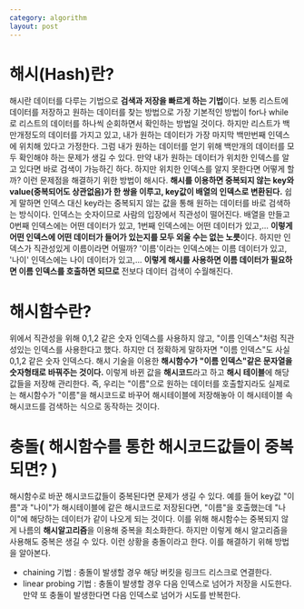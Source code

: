 ```yaml
---
category: algorithm
layout: post
---
```


# 해시(Hash)란?
해시란 데이터를 다루는 기법으로 **검색과 저장을 빠르게 하는 기법**이다. 보통 리스트에 데이터를 저장하고 원하는 데이터를 찾는 방법으로 가장 기본적인 방법이 for나 while로 리스트의 데이터를 하나씩 순회하면서 확인하는 방법일 것이다. 하지만 리스트가 백만개정도의 데이터를 가지고 있고, 내가 원하는 데이터가 가장 마지막 백만번째 인덱스에 위치해 있다고 가정한다. 그럼 내가 원하는 데이터를 얻기 위해 백만개의 데이터를 모두 확인해야 하는 문제가 생길 수 있다. 만약 내가 원하는 데이터가 위치한 인덱스를 알고 있다면 바로 검색이 가능하긴 하다. 하지만 위치한 인덱스를 알지 못한다면 어떻게 할까? 이런 문제점을 해결하기 위한 방법이 해시다. **해시를 이용하면 중복되지 않는 key와 value(중복되어도 상관없음)가 한 쌍을 이루고, key값이 배열의 인덱스로 변환된다.** 쉽게 말하면 인덱스 대신 key라는 중복되지 않는 값을 통해 원하는 데이터를 바로 검색하는 방식이다. 인덱스는 숫자이므로 사람의 입장에서 직관성이 떨어진다. 배열을 만들고 0번째 인덱스에는 어떤 데이터가 있고, 1번째 인덱스에는 어떤 데이터가 있고,... **이렇게 어떤 인덱스에 어떤 데이터가 들어가 있는지를 모두 외울 수는 없는 노릇**이다. 하지만 인덱스가 직관성있게 이름이라면 어떨까? '이름'이라는 인덱스에는 이름 데이터가 있고, '나이' 인덱스에는 나이 데이터가 있고,... **이렇게 해시를 사용하면 이름 데이터가 필요하면 이름 인덱스를 호출하면 되므로** 전보다 데이터 검색이 수월해진다.

# 해시함수란?
위에서 직관성을 위해 0,1,2 같은 숫자 인덱스를 사용하지 않고, "이름 인덱스"처럼 직관성있는 인덱스를 사용한다고 했다. 하지만 더 정확하게 말하자면 "이름 인덱스"도 사실 0,1,2 같은 숫자 인덱스다. 해시 기술을 이용한 **해시함수가 "이름 인덱스"같은 문자열을 숫자형태로 바꿔주는 것이다.** 이렇게 바뀐 값을 **해시코드**라고 하고 **해시 테이블**에 해당 값들을 저장해 관리한다. 즉, 우리는 "이름"으로 원하는 데이터를 호출할지라도 실제로는 해시함수가 "이름"을 해시코드로 바꾸어 해시테이블에 저장해놓아 이 해시테이블 속 해시코드를 검색하는 식으로 동작하는 것이다.

# 충돌( 해시함수를 통한 해시코드값들이 중복되면? )
해시함수로 바꾼 해시코드값들이 중복된다면 문제가 생길 수 있다. 예를 들어 key값 "이름"과 "나이"가 해시테이블에 같은 해시코드로 저장된다면, "이름"을 호출했는데 "나이"에 해당하는 데이터가 같이 나오게 되는 것이다. 이를 위해 해시함수는 중복되지 않게 나름의 **해시알고리즘**을 이용해 중복을 최소화한다. 하지만 이렇게 해시 알고리즘을 사용해도 중복은 생길 수 있다. 이런 상황을 충돌이라고 한다. 이를 해결하기 위해 방법을 알아본다.         

- chaining 기법 : 충돌이 발생할 경우 해당 버킷을 링크드 리스크로 연결한다.
- linear probing 기법 : 충돌이 발생할 경우 다음 인덱스로 넘어가 저장을 시도한다. 만약 또 충돌이 발생한다면 다음 인덱스로 넘어가 시도를 반복한다.